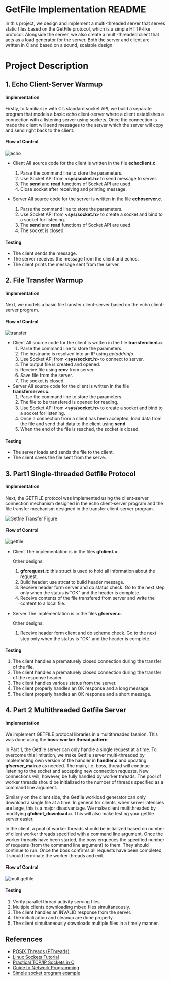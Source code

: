 # GetFile Implementation README

In this project, we design and implement a multi-threaded server that serves static files based on the GetFile protocol, which is a simple HTTP-like protocol. Alongside the server, we also create a multi-threaded client that acts as a load generator for the server. Both the server and client are written in C and based on a sound, scalable design.

# Project Description
## 1. Echo Client-Server Warmup
#### Implementation
Firstly, to familiarize with C’s standard socket API, we build a separate program that models a basic echo client-server where a client establishes a connection with a listening server using sockets. Once the connection is made the client will send messages to the server which the server will copy and send right back to the client.

#### Flow of Control
![echo](echo.png)

- Client
All source code for the client is written in the file **echoclient.c**.
    1. Parse the command line to store the parameters.        
    2. Use Socket API from **<sys/socket.h>** to send message to server.
    3. The **send** and **read** functions of Socket API are used.               
    4. Close socket after receiving and printing message.

- Server
All source code for the server is written in the file **echoserver.c**.
    1. Parse the command line to store the parameters.
    2. Use Socket API from **<sys/socket.h>** to create a socket and bind to a socket for listening.
    3. The **send** and **read** functions of Socket API are used.  
    4. The socket is closed.

#### Testing
- The client sends the message.
- The server receives the message from the client and echos.
- The client prints the message sent from the server.


## 2. File Transfer Warmup
#### Implementation
Next, we models a basic file transfer client-server based on the echo client-server program.

#### Flow of Control
![transfer](transfer.png)

- Client
All source code for the client is written in the file **transferclient.c**.
    1. Parse the command line to store the parameters.  
    2. The hostname is resolved into an IP using *getaddrinfo*.
    3. Use Socket API from **<sys/socket.h>** to connect to server.
    4. The output file is created and opened.
    5. Receive file using **recv** from server.
    6. Save file from the server.        
    7. The socket is closed.
- Server
All source code for the client is written in the file **transferserver.c**.
    1. Parse the command line to store the parameters.  
    2. The file to be transfered is opened for reading.
    3. Use Socket API from **<sys/socket.h>** to create a socket and bind to a socket for listening.
    4. Once a connection from a client has been accepted, load data from the file and send that data to the client using **send**.
    5. When the end of the file is reached, the socket is closed.
#### Testing
- The server loads and sends the file to the client.
- The client saves the file sent from the serve.


## 3.  Part1 Single-threaded Getfile Protocol
#### Implementation
Next, the GETFILE protocol was implemented using the client-server connection mechanism designed in the echo client-server program and the file transfer mechanism designed in the transfer client-server program. 

![Getfile Transfer Figure](illustrations/gftransfer.png)

#### Flow of Control
![getfile](getfile.png)

- Client
The implementation is in the files **gfclient.c**.

    Other designs:
    1. **gfcrequest_t**: this struct is used to hold all information about the request.
    2. Build header: use strcat to build header message.
    3. Receive header form server and do status check. Go to the next step only when the status is "OK" and the header is complete.
    4. Receive contents of the file transfered from server and write the content to a local file.

- Server
The implementation is in the files **gfserver.c**.

    Other designs:
    1. Receive header form client and do scheme check. Go to the next step only when the status is "OK" and the header is complete.

#### Testing
1. The client handles a prematurely closed connection during the transfer of the file.
2. The client handles a prematurely closed connection during the transfer of the response header.
3. The client handles various status from the server.
4. The client properly handles an OK response and a long message.
5. The client properly handles an OK response and a short message.

## 4. Part 2 Multithreaded Getfile Server
#### Implementation
We implement GETFILE protocal libraries in a multithreaded fashion. This was done using the **boss-worker thread pattern**.

In Part 1, the Getfile server can only handle a single request at a time. To overcome this limitation, we make Getfile server multi-threaded by implementing own version of the handler in **handler.c** and updating **gfserver_main.c**  as needed. The main, i.e. boss, thread will continue listening to the socket and accepting new connection requests. New connections will, however, be fully handled by worker threads. The pool of worker threads should be initialized to the number of threads specified as a command line argument.

Similarly on the client side, the Getfile workload generator can only download a single file at a time. In general for clients, when server latencies are large, this is a major disadvantage. We make client multithreaded by modifying **gfclient_download.c**. This will also make testing your getfile server easier.

In the client, a pool of worker threads should be initialized based on number of client worker threads specified with a command line argument. Once the worker threads have been started, the boss enqueues the specified number of requests (from the command line argument) to them. They should continue to run. Once the boss confirms all requests have been completed, it should terminate the worker threads and exit.

#### Flow of Control
![multigetfile](multigetfile.png)


#### Testing
1. Verify parallel thread activity serving files.
2. Multiple clients downloading mixed files simultaneously.
3. The client handles an INVALID response from the server.
4. The initialization and cleanup are done properly.
6. The client simultaneously downloads multiple files in a timely manner.

## References
* [POSIX Threads (PThreads)](https://computing.llnl.gov/tutorials/pthreads/)
* [Linux Sockets Tutorial](http://www.linuxhowtos.org/C_C++/socket.htm)
* [Practical TCP/IP Sockets in C](http://cs.baylor.edu/~donahoo/practical/CSockets/)
* [Guide to Network Programming](http://beej.us/guide/bgnet/)
* [Simple socket program example](http://c.biancheng.net/cpp/html/3030.html)
